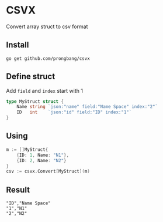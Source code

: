 # CSVX

Convert array struct to csv format

## Install

```shell
go get github.com/prongbang/csvx
```

## Define struct

Add `field` and `index` start with 1

```go
type MyStruct struct {
    Name string `json:"name" field:"Name Space" index:"2"`
    ID   int    `json:"id" field:"ID" index:"1"`
}
```

## Using

```go
m := []MyStruct{
    {ID: 1, Name: "N1"}, 
    {ID: 2, Name: "N2"}
}
csv := csvx.Convert[MyStruct](m)
```

## Result

```csv
"ID","Name Space"
"1","N1"
"2","N2"
```